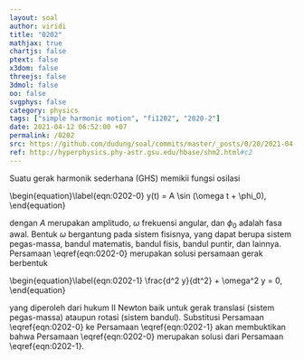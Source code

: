 ```yaml
---
layout: soal
author: viridi
title: "0202"
mathjax: true
chartjs: false
ptext: false
x3dom: false
threejs: false
3dmol: false
oo: false
svgphys: false
category: physics
tags: ["simple harmonic motion", "fi1202", "2020-2"]
date: 2021-04-12 06:52:00 +07
permalink: /0202
src: https://github.com/dudung/soal/commits/master/_posts/0/20/2021-04-12-simple-harmonic-motion-2.md
ref: http://hyperphysics.phy-astr.gsu.edu/hbase/shm2.html#c2
---
```

Suatu gerak harmonik sederhana (GHS) memikii fungsi osilasi

\begin{equation}\label{eqn:0202-0}
y(t) = A \sin (\omega t + \phi_0),
\end{equation}

dengan $A$ merupakan amplitudo, $\omega$ frekuensi angular, dan $\phi_0$ adalah fasa awal. Bentuk $\omega$ bergantung pada sistem fisisnya, yang dapat berupa sistem pegas-massa, bandul matematis, bandul fisis, bandul puntir, dan lainnya. Persamaan \eqref{eqn:0202-0} merupakan solusi persamaan gerak berbentuk

\begin{equation}\label{eqn:0202-1}
\frac{d^2 y}{dt^2} + \omega^2 y = 0,
\end{equation}

yang diperoleh dari hukum II Newton baik untuk gerak translasi (sistem pegas-massa) ataupun rotasi (sistem bandul). Substitusi Persamaan \eqref{eqn:0202-0} ke Persamaan \eqref{eqn:0202-1} akan membuktikan bahwa Persamaan \eqref{eqn:0202-0} merupakan solusi dari Persamaan \eqref{eqn:0202-1}.

